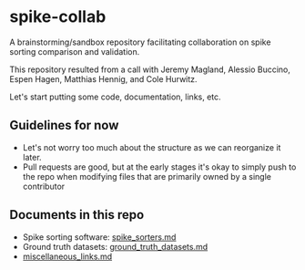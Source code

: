 # spike-collab

A brainstorming/sandbox repository facilitating collaboration on spike sorting comparison and validation.

This repository resulted from a call with Jeremy Magland, Alessio Buccino, Espen Hagen, Matthias Hennig, and Cole Hurwitz.

Let's start putting some code, documentation, links, etc.

## Guidelines for now

* Let's not worry too much about the structure as we can reorganize it later.
* Pull requests are good, but at the early stages it's okay to simply push to the repo when modifying files that are primarily owned by a single contributor

## Documents in this repo

* Spike sorting software: [spike_sorters.md](docs/spike_sorters.md)
* Ground truth datasets: [ground_truth_datasets.md](docs/ground_truth_datasets.md)
* [miscellaneous_links.md](docs/miscellaneous_links.md)
